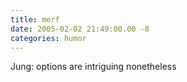 ```yaml
---
title: merf
date: 2005-02-02 21:49:00.00 -8
categories: humor
---
```

Jung: options are intriguing nonetheless

